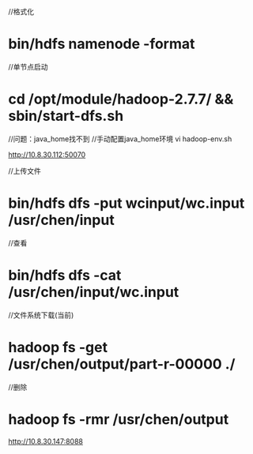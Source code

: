//格式化
# bin/hdfs namenode -format
//单节点启动
# cd /opt/module/hadoop-2.7.7/ && sbin/start-dfs.sh

//问题：java_home找不到
//手动配置java_home环境
vi hadoop-env.sh

http://10.8.30.112:50070

//上传文件
# bin/hdfs dfs -put wcinput/wc.input /usr/chen/input
//查看
# bin/hdfs dfs -cat /usr/chen/input/wc.input
//文件系统下载(当前)
# hadoop fs -get /usr/chen/output/part-r-00000 ./
//删除
# hadoop fs -rmr /usr/chen/output

http://10.8.30.147:8088